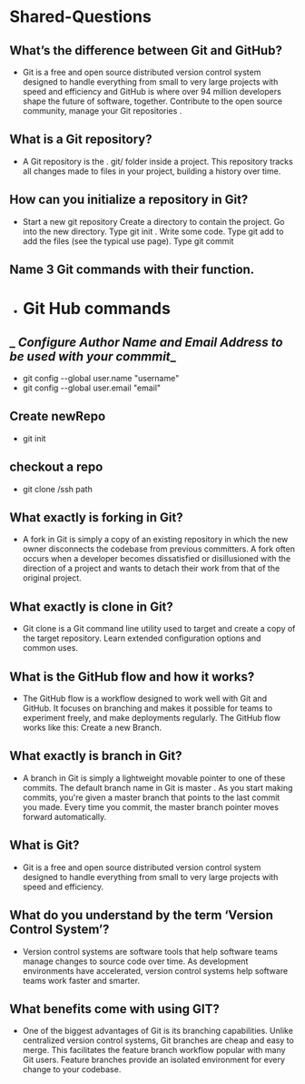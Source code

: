 # Shared-Questions
## What’s the difference between Git and GitHub?
- Git is a free and open source distributed version control system designed to handle everything from small to very large projects with speed and efficiency and GitHub is where over 94 million developers shape the future of software, together. Contribute to the open source community, manage your Git repositories .

## What is a Git repository?
- A Git repository is the . git/ folder inside a project. This repository tracks all changes made to files in your project, building a history over time.


## How can you initialize a repository in Git?
- Start a new git repository
Create a directory to contain the project.
Go into the new directory.
Type git init .
Write some code.
Type git add to add the files (see the typical use page).
Type git commit 


## Name 3 Git commands with their function.
 - # Git Hub commands
## _ _Configure Author Name and Email Address to be used with your commmit__
* git config --global user.name "username"
* git config --global user.email "email"

## Create newRepo
* git init

## checkout a repo
* git clone /ssh path



## What exactly is forking in Git?

- A fork in Git is simply a copy of an existing repository in which the new owner disconnects the codebase from previous committers. A fork often occurs when a developer becomes dissatisfied or disillusioned with the direction of a project and wants to detach their work from that of the original project.

## What exactly is clone  in Git?

- Git clone is a Git command line utility used to target and create a copy of the target repository. Learn extended configuration options and common uses.

## What is the GitHub flow and how it works?

- The GitHub flow is a workflow designed to work well with Git and GitHub. It focuses on branching and makes it possible for teams to experiment freely, and make deployments regularly. The GitHub flow works like this: Create a new Branch.

## What exactly is branch in Git?

- A branch in Git is simply a lightweight movable pointer to one of these commits. The default branch name in Git is master . As you start making commits, you're given a master branch that points to the last commit you made. Every time you commit, the master branch pointer moves forward automatically.

## What is Git?

- Git is a free and open source distributed version control system designed to handle everything from small to very large projects with speed and efficiency.

## What do you understand by the term ‘Version Control System’?

- Version control systems are software tools that help software teams manage changes to source code over time. As development environments have accelerated, version control systems help software teams work faster and smarter.

## What benefits come with using GIT?

- One of the biggest advantages of Git is its branching capabilities. Unlike centralized version control systems, Git branches are cheap and easy to merge. This facilitates the feature branch workflow popular with many Git users. Feature branches provide an isolated environment for every change to your codebase.


